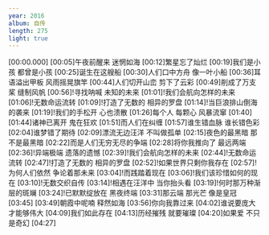 ```yaml
---
year: 2016
album: 自传
length: 275
light: true
---
```

[00:00.000]
[00:05]午夜前醒来 迷惘如海
[00:12]繁星忘了灿烂
[00:19]我们是小孩 都曾是小孩 
[00:25]诞生在这艘船
[00:30]人们口中方舟 像一叶小船
[00:36]耳语溢出甲板 风雨摇晃旗竿
[00:44]人们切开山峦 剪下了云彩
[00:49]削成了万支桨 缝制风帆
[00:56]!寻找呐喊 未知的未来
[01:01]!我们会航向怎样的未来
[01:06]!无数命运流转 
[01:09]!打造了无数的 相异的罗盘
[01:14]!当巨浪排山倒海的袭来
[01:19]!我们的手松开 心也溃散
[01:26]每个人 每颗心 风暴流窜
[01:40]
[01:44]诸神已离开 鬼在狂欢 
[01:51]而人们在纠缠
[01:57]谁生错血脉 谁长错色彩
[02:04]谁梦错了期待
[02:09]漂流无边汪洋 不叫做孤单
[02:15]夜色的最黑暗 那不是最黑暗
[02:22]而是人们无穷无尽的争端
[02:28]将你我推向了 最远两端
[02:36]!异端极端 遗落的遗憾 
[02:39]!我们会航向怎样的未来
[02:44]!无数命运流转 
[02:47]!打造了无数的 相异的罗盘
[02:52]!如果世界只剩你我存在
[02:57]!为何人们依然 争论着那未来 
[03:04]!而践踏着现在
[03:06]!我们该珍惜如何的现在
[03:10]!无数交织自传 
[03:14]!相遇在汪洋中 当你抬头看
[03:19]!何时那万种渐层的斑斓
[03:24]!已默默绽放在 黑夜终端
[03:31]那云端 那光芒 像是皇冠
[03:45]
[03:49]朝霞中呢喃 释然如海
[03:56]你向我靠过来
[04:02]谁说要庞大 才能够伟大 
[04:09]我们如此存在
[04:13]历经摧残 就要璀璨 
[04:20]如果爱 不只是奇幻
[04:27]